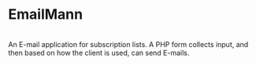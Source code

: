 # EmailMann
<br>
An E-mail application for subscription lists. A PHP form collects input, and then based on how the client is used, can send E-mails.
